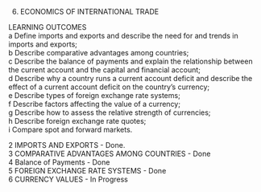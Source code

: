 6. ECONOMICS OF INTERNATIONAL TRADE

LEARNING OUTCOMES      
a Define imports and exports and describe the need for and trends in
imports and exports;         
b Describe comparative advantages among countries;        
c Describe the balance of payments and explain the relationship between
the current account and the capital and financial account;          
d Describe why a country runs a current account deficit and describe the
effect of a current account deficit on the country’s currency;           
e Describe types of foreign exchange rate systems;        
f Describe factors affecting the value of a currency;       
g Describe how to assess the relative strength of currencies;        
h Describe foreign exchange rate quotes;       
i Compare spot and forward markets.         

2 IMPORTS AND EXPORTS - Done.    
3 COMPARATIVE ADVANTAGES AMONG COUNTRIES - Done     
4 Balance of Payments - Done      
5 FOREIGN EXCHANGE RATE SYSTEMS - Done         
6 CURRENCY VALUES - In Progress 
